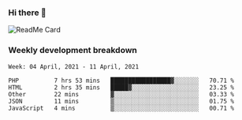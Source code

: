 ### Hi there 👋

<!--
**itzcy/itzcy** is a ✨ _special_ ✨ repository because its `README.md` (this file) appears on your GitHub profile.

Here are some ideas to get you started:

- 🔭 I’m currently working on ...
- 🌱 I’m currently learning ...
- 👯 I’m looking to collaborate on ...
- 🤔 I’m looking for help with ...
- 💬 Ask me about ...
- 📫 How to reach me: ...
- 😄 Pronouns: ...
- ⚡ Fun fact: ...
-->
![ReadMe Card](https://github-readme-stats.vercel.app/api?username=itzcy&show_icons=true&title_color=2d3198&icon_color=797cb8&text_color=24292e&bg_color=f6f8fa)

### Weekly development breakdown
<!--START_SECTION:waka-->
```text
Week: 04 April, 2021 - 11 April, 2021

PHP          7 hrs 53 mins   █████████████████▓░░░░░░░   70.71 % 
HTML         2 hrs 35 mins   █████▓░░░░░░░░░░░░░░░░░░░   23.25 % 
Other        22 mins         ▓░░░░░░░░░░░░░░░░░░░░░░░░   03.33 % 
JSON         11 mins         ▒░░░░░░░░░░░░░░░░░░░░░░░░   01.75 % 
JavaScript   4 mins          ▒░░░░░░░░░░░░░░░░░░░░░░░░   00.71 % 
```
<!--END_SECTION:waka-->
